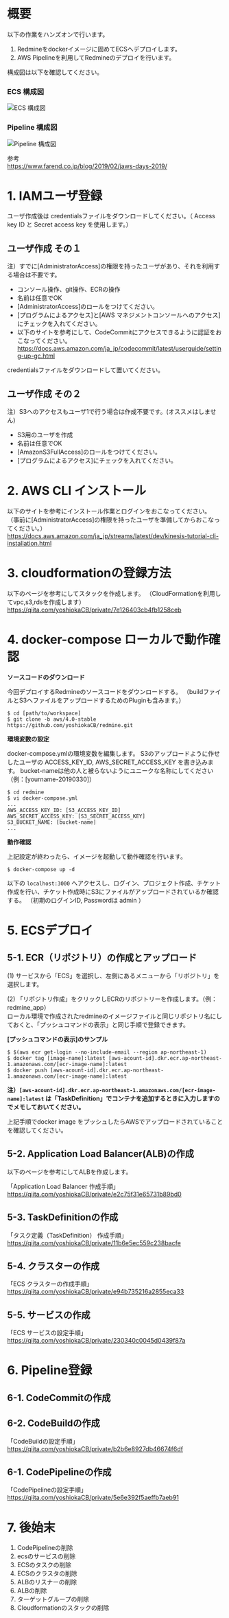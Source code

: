 # 概要

以下の作業をハンズオンで行います。

1. Redmineをdockerイメージに固めてECSへデプロイします。
2. AWS Pipelineを利用してRedmineのデプロイを行います。

構成図は以下を確認してください。

### ECS 構成図
![ECS 構成図](images/Diagram01.jpeg)

### Pipeline 構成図
![Pipeline 構成図](images/Diagram02.jpeg)

参考  
https://www.farend.co.jp/blog/2019/02/jaws-days-2019/

# 1. IAMユーザ登録

ユーザ作成後は credentialsファイルをダウンロードしてください。（ Access key ID と Secret access key を使用します。）

## ユーザ作成 その１

注）すでに[AdministratorAccess]の権限を持ったユーザがあり、それを利用する場合は不要です。

- コンソール操作、git操作、ECRの操作
- 名前は任意でOK
- [AdministratorAccess]のロールをつけてください。
- [プログラムによるアクセス]と[AWS マネジメントコンソールへのアクセス]にチェックを入れてください。
- 以下のサイトを参考にして、CodeCommitにアクセスできるように認証をおこなってください。  
https://docs.aws.amazon.com/ja_jp/codecommit/latest/userguide/setting-up-gc.html

credentialsファイルをダウンロードして置いてください。

## ユーザ作成 その２

注）S3へのアクセスもユーザ1で行う場合は作成不要です。(オススメはしません)

- S3用のユーザを作成
- 名前は任意でOK
- [AmazonS3FullAccess]のロールをつけてください。
- [プログラムによるアクセス]にチェックを入れてください。

# 2. AWS CLI インストール

以下のサイトを参考にインストール作業とログインをおこなってください。
（事前に[AdministratorAccess]の権限を持ったユーザを準備してからおこなってください。）
https://docs.aws.amazon.com/ja_jp/streams/latest/dev/kinesis-tutorial-cli-installation.html


# 3. cloudformationの登録方法

以下のページを参考にしてスタックを作成します。
（CloudFormationを利用してvpc,s3,rdsを作成します）
https://qiita.com/yoshiokaCB/private/7e126403cb4fb1258ceb


# 4. docker-compose ローカルで動作確認

**ソースコードのダウンロード**

今回デプロイするRedmineのソースコードをダウンロードする。
（buildファイルとS3へファイルをアップロードするためのPluginも含みます。）

```
$ cd [path/to/workspace]
$ git clone -b aws/4.0-stable https://github.com/yoshiokaCB/redmine.git
```

**環境変数の設定**

docker-compose.ymlの環境変数を編集します。
S3のアップロードように作せしたユーザの ACCESS_KEY_ID, AWS_SECRET_ACCESS_KEY を書き込みます。
bucket-nameは他の人と被らないようにユニークな名称にしてください（例：[yourname-20190330]）

```
$ cd redmine
$ vi docker-compose.yml
...
AWS_ACCESS_KEY_ID: [S3_ACCESS_KEY_ID]
AWS_SECRET_ACCESS_KEY: [S3_SECRET_ACCESS_KEY]
S3_BUCKET_NAME: [bucket-name]
...

```

**動作確認**

上記設定が終わったら、イメージを起動して動作確認を行います。

```
$ docker-compose up -d
```

以下の `localhost:3000` へアクセスし、ログイン、プロジェクト作成、チケット作成を行い、チケット作成時にS3にファイルがアップロードされているか確認する。 （初期のログインID, Passwordは admin ）


# 5. ECSデプロイ

## 5-1. ECR（リポジトリ）の作成とアップロード

(1) サービスから「ECS」を選択し、左側にあるメニューから「リポジトリ」を選択します。

(2) 「リポジトリ作成」をクリックしECRのリポジトリーを作成します。（例：redmine_app）  
ローカル環境で作成されたredmineのイメージファイルと同じリポジトリ名にしておくと、「プッシュコマンドの表示」と同じ手順で登録できます。

**[プッシュコマンドの表示]のサンプル**
```
$ $(aws ecr get-login --no-include-email --region ap-northeast-1)
$ docker tag [image-name]:latest [aws-acount-id].dkr.ecr.ap-northeast-1.amazonaws.com/[ecr-image-name]:latest
$ docker push [aws-acount-id].dkr.ecr.ap-northeast-1.amazonaws.com/[ecr-image-name]:latest
```

**注）`[aws-acount-id].dkr.ecr.ap-northeast-1.amazonaws.com/[ecr-image-name]:latest` は「TaskDefinition」でコンテナを追加するときに入力しますのでメモしておいてください。**

上記手順でdocker image をプッシュしたらAWSでアップロードされていることを確認してください。


## 5-2. Application Load Balancer(ALB)の作成

以下のページを参考にしてALBを作成します。

「Application Load Balancer 作成手順」  
https://qiita.com/yoshiokaCB/private/e2c75f31e65731b89bd0

## 5-3. TaskDefinitionの作成

「タスク定義（TaskDefinition） 作成手順」  
https://qiita.com/yoshiokaCB/private/11b6e5ec559c238bacfe


## 5-4. クラスターの作成

「ECS クラスターの作成手順」  
https://qiita.com/yoshiokaCB/private/e94b735216a2855eca33

## 5-5. サービスの作成

「ECS サービスの設定手順」  
https://qiita.com/yoshiokaCB/private/230340c0045d0439f87a



# 6. Pipeline登録

## 6-1. CodeCommitの作成

## 6-2. CodeBuildの作成

「CodeBuildの設定手順」  
https://qiita.com/yoshiokaCB/private/b2b6e8927db46674f6df

## 6-1. CodePipelineの作成

「CodePipelineの設定手順」  
https://qiita.com/yoshiokaCB/private/5e6e392f5aeffb7aeb91


# 7. 後始末

1. CodePipelineの削除
1. ecsのサービスの削除
1. ECSのタスクの削除
1. ECSのクラスタの削除
1. ALBのリスナーの削除
1. ALBの削除
1. ターゲットグループの削除
1. Cloudformationのスタックの削除


